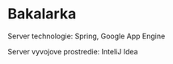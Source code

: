 # Bakalarka

Server technologie:
  Spring,
  Google App Engine

Server vyvojove prostredie:
  InteliJ Idea

